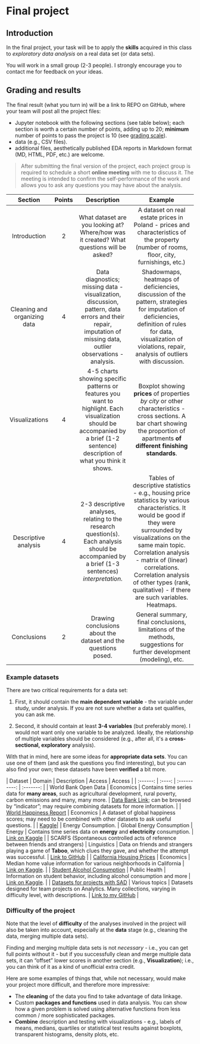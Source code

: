 # Final project

## Introduction

In the final project, your task will be to apply the **skills** acquired in this class to *exploratory data analysis* on a real data set (or data sets).

You will work in a small group (2-3 people). I strongly encourage you to contact me for feedback on your ideas.

## Grading and results

The final result (what you turn in) will be a link to REPO on GitHub, where your team will post all the project files: 

- Jupyter notebook with the following sections (see table below); each section is worth a certain number of points, adding up to 20; **minimum** number of points to pass the project is 10 (see [grading scale](syllabus.md#grading-scale)).
- data (e.g., CSV files).
- additional files, aesthetically published EDA reports in Markdown format (MD, HTML, PDF, etc.) are welcome.

> After submitting the final version of the project, each project group is required to schedule a short **online meeting** with me to discuss it. The meeting is intended to confirm the self-performance of the work and allows you to ask any questions you may have about the analysis.


| Section | Points | Description | Example |
| :---------------: | :----: | :----------: | :--------: |
| Introduction | 2 | What dataset are you looking at? Where/how was it created? What questions will be asked? | A dataset on real estate prices in Poland - prices and characteristics of the property (number of rooms, floor, city, furnishings, etc.)| | A dataset on the price of real estate in Poland.
| Cleaning and organizing data | 4 | Data diagnostics; missing data - visualization, discussion, pattern, data errors and their repair, imputation of missing data, outlier observations - analysis. | Shadowmaps, heatmaps of deficiencies, discussion of the pattern, strategies for imputation of deficiencies, definition of rules for data, visualization of violations, repair, analysis of outliers with discussion. |
| Visualizations | 4 | 4-5 charts showing specific patterns or features you want to highlight. Each visualization should be accompanied by a brief (1-2 sentence) description of what you think it shows. | Boxplot showing **prices** of properties *by city* or other characteristics - cross sections. A bar chart showing the proportion of apartments **of different finishing standards**. |
| Descriptive analysis | 4 | 2-3 descriptive analyses, relating to the research question(s). Each analysis should be accompanied by a brief (1-3 sentences) *interpretation*. | Tables of descriptive statistics - e.g., housing price statistics by various characteristics. It would be good if they were surrounded by visualizations on the same main topic. Correlation analysis - matrix of (linear) correlations. Correlation analysis of other types (rank, qualitative) - if there are such variables. Heatmaps. |
| Conclusions | 2 | Drawing conclusions about the dataset and the questions posed. | General summary, final conclusions, limitations of the methods, suggestions for further development (modeling), etc. | are welcome.


### Example datasets

There are two critical requirements for a data set:

1. First, it should contain the **main dependent variable** - the variable under study, under analysis. If you are not sure whether a data set qualifies, you can ask me.  
2) Second, it should contain at least **3-4 variables** (but preferably more). I would not want only one variable to be analyzed. Ideally, the relationship of multiple variables should be considered (e.g., after all, it's a **cross-sectional, exploratory** analysis). 

With that in mind, here are some ideas for **appropriate data sets**. You can use one of them (and ask the questions you find interesting), but you can also find your own; these datasets have been **verified** a bit more.

| Dataset | Domain | Description | Access | Access |
| :------: | :----: | :----------: | :-------: |
| World Bank Open Data | Economics | Contains time series data for **many areas**, such as agricultural development, rural poverty, carbon emissions and many, many more. | [Data Bank Link](https://data.worldbank.org/); can be browsed by “indicator”; may require combining datasets for more information. |
| [World Happiness Report](https://www.kaggle.com/datasets/ajaypalsinghlo/world-happiness-report-2021) | Economics | A dataset of global happiness scores; may need to be combined with other datasets to ask useful questions. | | [Kaggle](https://www.kaggle.com/datasets/ajaypalsinghlo/world-happiness-report-2021)| | Energy Consumption.
| Global Energy Consumption | Energy | Contains time series data on **energy** and **electricity** consumption. | [Link on Kaggle](https://www.kaggle.com/datasets/pralabhpoudel/world-energy-consumption) |
| SCARFS (Spontaneous controlled acts of reference between friends and strangers) | Linguistics | Data on friends and strangers playing a game of **Taboo**, which clues they gave, and whether the attempt was successful. | [Link to GitHub](https://github.com/seantrott/scarfs) |
| [California Housing Prices](https://www.kaggle.com/datasets/camnugent/california-housing-prices) | Economics | Median home value information for various neighborhoods in California | [Link on Kaggle](https://www.kaggle.com/datasets/camnugent/california-housing-prices). |
| [Student Alcohol Consumption](https://www.kaggle.com/datasets/uciml/student-alcohol-consumption?select=student-por.csv) | Public Health | Information on student behavior, including alcohol consumption and more | [Link on Kaggle](https://www.kaggle.com/datasets/uciml/student-alcohol-consumption?select=student-por.csv). |
| [Datasets for projects with SAD](https://github.com/kflisikowsky/analiza_danych_projekt_zespolowy) | Various topics | Datasets designed for team projects on Analytics. Many collections, varying in difficulty level, with descriptions. | [Link to my GitHub](https://github.com/kflisikowsky/analiza_danych_projekt_zespolowy) |

### Difficulty of the project

Note that the level of **difficulty** of the analyses involved in the project will also be taken into account, especially at the **data** stage (e.g., cleaning the data, merging multiple data sets). 

Finding and merging multiple data sets is not *necessary* - i.e., you can get full points without it - but if you successfully clean and merge multiple data sets, it can “offset” lower scores in another section (e.g., **Visualization**); i.e., you can think of it as a kind of unofficial extra credit.

Here are some examples of things that, while not necessary, would make your project more difficult, and therefore more impressive:

- The **cleaning** of the data you find to take advantage of data linkage.  
- Custom **packages and functions** used in data analysis. You can show how a given problem is solved using alternative functions from less common / more sophisticated packages.
- **Combine** description and testing with visualizations - e.g., labels of means, medians, quartiles or statistical test results against boxplots, transparent histograms, density plots, etc.

